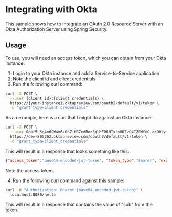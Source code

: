 Integrating with Okta
=====================

This sample shows how to integrate an OAuth 2.0 Resource Server with an Okta Authorization Server using Spring Security.

Usage
-----

To use, you will need an access token, which you can obtain from your Okta instance.

1. Login to your Okta instance and add a Service-to-Service application
2. Note the client id and client credentials
3. Run the following curl command:

```bash
curl -X POST \
  --user {client id}:{client credentials} \
  https://{your-instance}.oktapreview.com/oauth2/default/v1/token \
  -d "grant_type=client_credentials"
```

As an example, here is a curl that I might do against an Okta instance:

```bash
curl -X POST \
  --user 0oaf5u5g4m6CW4x6z0h7:HR7edRoo3glhF06HTxonOKZvO4I2BWYcC_ocOHlv \
  https://dev-805262.oktapreview.com/oauth2/default/v1/token \
  -d "grant_type=client_credentials"
```

This will result in a response that looks something like this:

```json
{"access_token":"base64-encoded-jwt-token", "token_type":"Bearer", "expires_in":3600}
```

Note the access token.

4. Run the following curl command against this sample:

```bash
curl -H "Authorization: Bearer {base64-encoded-jwt-token}" \
  localhost:8080/hello
```

This will result in a response that contains the value of "sub" from the token.
